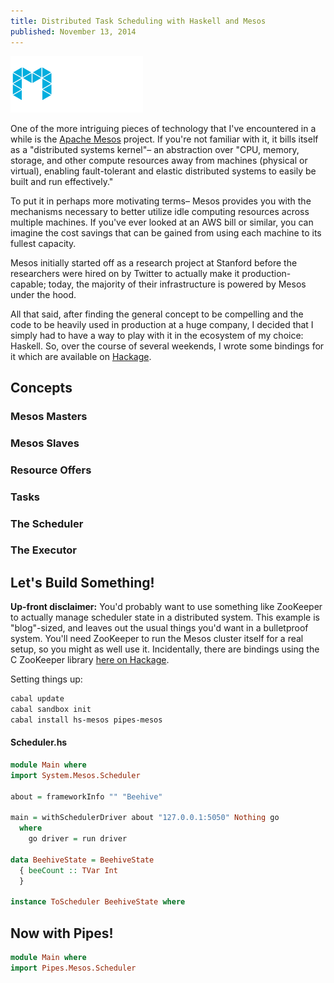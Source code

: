 ```yaml
---
title: Distributed Task Scheduling with Haskell and Mesos
published: November 13, 2014
---
```

<div class="bg-gray-900 flex items-center justify-center rounded mb-4"><img alt="Mesos Logo" src="/images/mesos_logo.png"></div>

One of the more intriguing pieces of technology that I've encountered in a while is the [Apache Mesos](http://mesos.apache.org/) project. If you're not familiar with it, it bills itself as a "distributed systems kernel"– an abstraction over "CPU, memory, storage, and other compute resources away from machines (physical or virtual), enabling fault-tolerant and elastic distributed systems to easily be built and run effectively."

To put it in perhaps more motivating terms– Mesos provides you with the mechanisms necessary to better utilize idle computing resources across multiple machines. If you've ever looked at an AWS bill or similar, you can imagine the cost savings that can be gained from using each machine to its fullest capacity.

Mesos initially started off as a research project at Stanford before the researchers were hired on by Twitter to actually make it production-capable; today, the majority of their infrastructure is powered by Mesos under the hood.

All that said, after finding the general concept to be compelling and the code to be heavily used in production at a huge company, I decided that I simply had to have a way to play with it in the ecosystem of my choice: Haskell. So, over the course of several weekends, I wrote some bindings for it which are available on [Hackage](http://hackage.haskell.org/package/hs-mesos).

## Concepts

### Mesos Masters

### Mesos Slaves

### Resource Offers

### Tasks

### The Scheduler

### The Executor

## Let's Build Something!

**Up-front disclaimer:** You'd probably want to use something like ZooKeeper to actually manage scheduler state in a distributed system.
This example is "blog"-sized, and leaves out the usual things you'd want in a bulletproof system. You'll need ZooKeeper to run
the Mesos cluster itself for a real setup, so you might as well use it. Incidentally, there are bindings using the C ZooKeeper library [here on Hackage](http://hackage.haskell.org/package/hzk-2.1.0/docs/Database-Zookeeper.html).

Setting things up:

``` bash
cabal update
cabal sandbox init
cabal install hs-mesos pipes-mesos
```

#### Scheduler.hs

``` haskell
module Main where
import System.Mesos.Scheduler

about = frameworkInfo "" "Beehive"

main = withSchedulerDriver about "127.0.0.1:5050" Nothing go
  where
    go driver = run driver

data BeehiveState = BeehiveState
  { beeCount :: TVar Int
  }

instance ToScheduler BeehiveState where
```

## Now with Pipes!

``` haskell
module Main where
import Pipes.Mesos.Scheduler

```
